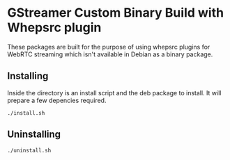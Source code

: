 # GStreamer Custom Binary Build with Whepsrc plugin 

These packages are built for the purpose of using whepsrc plugins for WebRTC streaming which isn't available in Debian as a binary package.

## Installing

Inside the directory is an install script and the deb package to install. It will prepare a few depencies required.

```
./install.sh
```

## Uninstalling

```
./uninstall.sh
```
